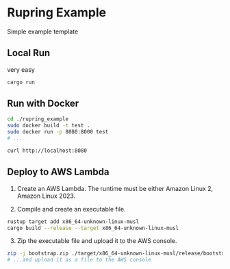 # Rupring Example

Simple example template

## Local Run

very easy

```bash
cargo run
```

## Run with Docker

```bash
cd ./rupring_example
sudo docker build -t test .
sudo docker run -p 8080:8000 test
# ...

curl http://localhost:8080
```

## Deploy to AWS Lambda

1. Create an AWS Lambda. The runtime must be either Amazon Linux 2, Amazon Linux 2023.

2. Compile and create an executable file.

```bash
rustup target add x86_64-unknown-linux-musl
cargo build --release --target x86_64-unknown-linux-musl
```

3. Zip the executable file and upload it to the AWS console.

```bash
zip -j bootstrap.zip ./target/x86_64-unknown-linux-musl/release/bootstrap
# ...and upload it as a file to the AWS console
```

